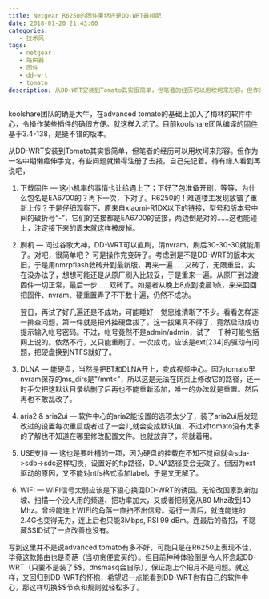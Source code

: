```yaml
---
title: Netgear R6250的固件果然还是DD-WRT最相配
date: 2018-01-20 21:43:00
categories:
   - 技术风
tags:
   - netgear
   - 路由器
   - 固件
   - dd-wrt
   - tomato
description: 从DD-WRT安装到Tomato其实很简单，但笔者的经历可以用坎坷来形容。但作为一名中期懒癌伸手党，有些问题就懒得注册了去报，自己先记着。待有缘人看到再说吧。
---
```


koolshare团队的确是大牛，在advanced tomato的基础上加入了梅林的软件中心，令操作某些插件的确很方便。就这样入坑了。目前koolshare团队编译的[固件](http://koolshare.cn/thread-98787-1-1.html)基于3.4-138，是挺不错的版本。

从DD-WRT安装到Tomato其实很简单，但笔者的经历可以用坎坷来形容。但作为一名中期懒癌伸手党，有些问题就懒得注册了去报，自己先记着。待有缘人看到再说吧，

1.  下载固件 — 这小机率的事情也让给遇上了；下好了包准备开刷，等等，为什么包名是EA6700的？再下一次，下对了。R6250的！难道楼主发现放错了重新上传？于是仔细观察下，原来自xiaomi-R1DX以下的链接，型号和版本号中间的破折号“-”，它们的链接都是EA6700的链接，两边倒是对的……这也能碰上，注定接下来的周末就这样被废掉。

2.  刷机 — 问过谷歌大神，DD-WRT可以直刷，清nvram，刷后30-30-30就能用了。对吧，很简单吧？ 可是操作完变砖了。考虑到是不是DD-WRT的版本太旧，于是用nmrpflash救砖升到最新版，再来一遍……又砖了，无限重启。实在没办法了，想想可能还是从原厂刷入比较妥，于是重来一遍。从原厂到过渡固件一切正常，最后一步……双砖了。如是者从晚上8点到凌晨1点，来来回回把固件、nvram、硬重置弄了不下数十遍，仍然不成功。

    翌日，再试了好几遍还是不成功，可能睡好一觉思维清晰了不少。看看怎样逐一排查问题，第一件就是把外挂硬盘拔了。这一拔果真不得了，竟然启动成功提示输入帐号密码。不过，帐号竟然不是admin/admin，试了一千种可能包括网上说的。依然不行，又只能重刷了。一次成功，应该是ext[234]的驱动有问题，把硬盘换到NTFS就好了。

3.  DLNA — 能硬盘，当然是把BT和DLNA开上，变成视频中心。因为tomato里nvram保存的ms_dirs是"/mnt<"，所以这是无法在网页上修改它的路径，还一时手欠把这默认目录给删了后再也不能重新添加，唯一的办法就是重置。然后再也不敢乱改了。

4.  aria2 & aria2ui — 软件中心的aria2能设置的选项太少了，装了aria2ui后发现改过的设置每次重启或者过了一会儿就会变成默认值，不过对tomato没有太多的了解也不知道在哪里修改配置文件。也就放弃了，将就着用。

5.  USE支持 — 这也是要吐槽的一项，因为硬盘的挂载在不知不觉间就会sda->sdb->sdc这样切换，设置好的ftp路径，DLNA路径变会无效了。但因为ext驱动的原因，又不能对ntfs格式添加label，于是又无解了。

6.  WIFI — WIFI信号太弱应该是下狠心换回DD-WRT的诱因。无论改国家到新加坡、扫描一个没人用的频道、把功率加大，又或者把频宽从80 Mhz改到40 Mhz。曾经能连上WIFI的角落一直扫不出信号。运行一周后，就连能连的2.4G也变得无力，连上后也只能3Mbps, RSI 99 dBm。连最后的昏招，不隐藏SSID试了一点改善也没有。



写到这里并不是说advanced tomato有多不好，可能只是在R6250上表现不佳，毕竟这款路由也是奇葩（当初贪便宜买的）。但目前种种体验倒是令人怀念起DD-WRT（只要不是装了\$\$，dnsmasq会自杀），保证跑上个把月不是问题。就这样，又回归到DD-WRT的怀抱，希望迟一点能看到DD-WRT也有自己的软件中心，那这样切换\$\$节点和规则就轻松多了。